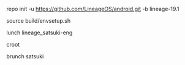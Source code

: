repo init -u https://github.com/LineageOS/android.git -b lineage-19.1

source build/envsetup.sh

lunch  lineage_satsuki-eng

croot

brunch  satsuki
